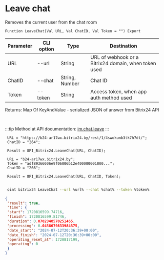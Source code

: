 ﻿---
sidebar_position: 3
---

# Leave chat
 Removes the current user from the chat room



`Function LeaveChat(Val URL, Val ChatID, Val Token = "") Export`

 | Parameter | CLI option | Type | Destination |
 |-|-|-|-|
 | URL | --url | String | URL of webhook or a Bitrix24 domain, when token used |
 | ChatID | --chat | String, Number | Chat ID |
 | Token | --token | String | Access token, when app auth method used |

 
 Returns: Map Of KeyAndValue - serialized JSON of answer from Bitrix24 API

<br/>

:::tip
Method at API documentation: [im.chat.leave](https://dev.1c-bitrix.ru/learning/course/?COURSE_ID=93&LESSON_ID=12101)
:::
<br/>


```bsl title="Code example"
 URL = "https://b24-ar17wx.bitrix24.by/rest/1/4swokunb3tk7h7dt/";
 ChatID = "264";
 
 Result = OPI_Bitrix24.LeaveChat(URL, ChatID);
 
 URL = "b24-ar17wx.bitrix24.by";
 Token = "adf89366006e9f06006b12e400000001000...";
 ChatID = "266";
 
 Result = OPI_Bitrix24.LeaveChat(URL, ChatID, Token);
```
	


```sh title="CLI command example"
 
 oint bitrix24 LeaveChat --url %url% --chat %chat% --token %token%

```

```json title="Result"
{
 "result": true,
 "time": {
 "start": 1720816599.74716,
 "finish": 1720816599.81746,
 "duration": 0.0702948570251465,
 "processing": 0.0438079833984375,
 "date_start": "2024-07-12T20:36:39+00:00",
 "date_finish": "2024-07-12T20:36:39+00:00",
 "operating_reset_at": 1720817199,
 "operating": 0
 }
}
```
